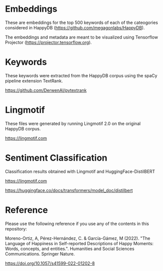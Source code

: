 # Embeddings

These are embeddings for the top 500 keywords of each of the cateogories considered in HappyDB (https://github.com/megagonlabs/HappyDB).

The embeddings and metadata are meant to be visualized using Tensorflow Projector (https://projector.tensorflow.org).



# Keywords

These keywords were extracted from the HappyDB corpus using the spaCy pipeline extension TextRank.

https://github.com/DerwenAI/pytextrank



# Lingmotif

These files were generated by running Lingmotif 2.0 on the original HappyDB corpus. 

https://lingmotif.com



# Sentiment Classification

Classification results obtained with Lingmotif and HuggingFace-DistilBERT

https://lingmotif.com

https://huggingface.co/docs/transformers/model_doc/distilbert



# Reference

Please use the following reference if you use any of the contents in this repository:


Moreno-Ortiz, A, Pérez-Hernández, C. & García-Gámez, M (2022). "The Language of Happiness in Self-reported Descriptions of Happy Moments: Words, concepts, and entities.". Humanities and Social Sciences Communications. Springer Nature. 

 https://doi.org/10.1057/s41599-022-01202-8 

